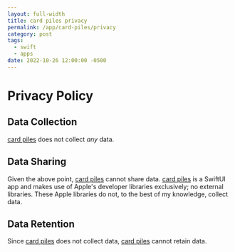```yaml
---
layout: full-width
title: card piles privacy
permalink: /app/card-piles/privacy
category: post
tags:
  - swift
  - apps
date: 2022-10-26 12:00:00 -0500
---
```


# Privacy Policy

## Data Collection

[card piles][] does not collect _any_ data.

## Data Sharing

Given the above point, [card piles][] cannot share data. [card piles][] is a SwiftUI app and makes use of Apple's developer libraries exclusively; no external libraries. These Apple libraries do not, to the best of my knowledge, collect data.

## Data Retention

Since [card piles][] does not collect data, [card piles][] cannot retain data.

[card piles]: https://apps.apple.com/us/app/card-piles/id6443995531
